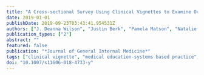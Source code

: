 ```yaml
---
title: "A Cross-sectional Survey Using Clinical Vignettes to Examine Overdose Risk Assessment and Willingness to Prescribe Naloxone"
date: 2019-01-01
publishDate: 2019-09-23T03:43:41.954531Z
authors: ["J. Deanna Wilson", "Justin Berk", "Pamela Matson", "Natalie Spicyn", "Anika Alvanzo", "Hoover Adger", "Leonard Feldman"]
publication_types: ["2"]
abstract: ""
featured: false
publication: "*Journal of General Internal Medicine*"
tags: ["clinical vignette", "medical education-systems based practice", "substance abuse", "vulnerable populations"]
doi: "10.1007/s11606-018-4733-y"
---
```


